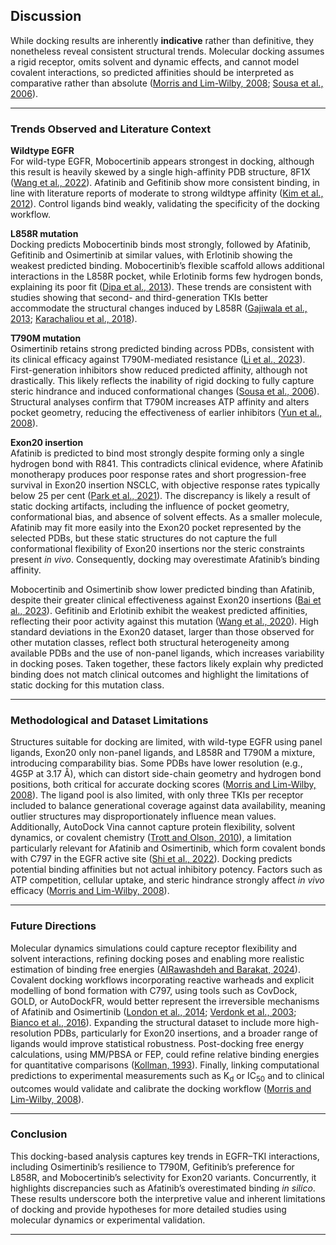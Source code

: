 ## Discussion

While docking results are inherently **indicative** rather than definitive, they nonetheless reveal consistent structural trends. Molecular docking assumes a rigid receptor, omits solvent and dynamic effects, and cannot model covalent interactions, so predicted affinities should be interpreted as comparative rather than absolute ([Morris and Lim-Wilby, 2008](https://link.springer.com/protocol/10.1007/978-1-59745-177-2_19); [Sousa et al., 2006](https://onlinelibrary.wiley.com/doi/10.1002/prot.21082)).

---

### Trends Observed and Literature Context

**Wildtype EGFR**  
For wild-type EGFR, Mobocertinib appears strongest in docking, although this result is heavily skewed by a single high-affinity PDB structure, 8F1X ([Wang et al., 2022](https://pmc.ncbi.nlm.nih.gov/articles/PMC9433531/)). Afatinib and Gefitinib show more consistent binding, in line with literature reports of moderate to strong wildtype affinity ([Kim et al., 2012](https://pmc.ncbi.nlm.nih.gov/articles/PMC3390174/)). Control ligands bind weakly, validating the specificity of the docking workflow.

**L858R mutation**  
Docking predicts Mobocertinib binds most strongly, followed by Afatinib, Gefitinib and Osimertinib at similar values, with Erlotinib showing the weakest predicted binding. Mobocertinib’s flexible scaffold allows additional interactions in the L858R pocket, while Erlotinib forms few hydrogen bonds, explaining its poor fit ([Dipa et al., 2013](https://www.nature.com/articles/s41598-025-10412-4)). These trends are consistent with studies showing that second- and third-generation TKIs better accommodate the structural changes induced by L858R ([Gajiwala et al., 2013](https://www.sciencedirect.com/science/article/pii/S0969212612004297); [Karachaliou et al., 2018](https://tcr.amegroups.org/article/view/24920/html)).

**T790M mutation**  
Osimertinib retains strong predicted binding across PDBs, consistent with its clinical efficacy against T790M-mediated resistance ([Li et al., 2023](https://pmc.ncbi.nlm.nih.gov/articles/PMC10088170/)). First-generation inhibitors show reduced predicted affinity, although not drastically. This likely reflects the inability of rigid docking to fully capture steric hindrance and induced conformational changes ([Sousa et al., 2006](https://onlinelibrary.wiley.com/doi/10.1002/prot.21082)). Structural analyses confirm that T790M increases ATP affinity and alters pocket geometry, reducing the effectiveness of earlier inhibitors ([Yun et al., 2008](https://pmc.ncbi.nlm.nih.gov/articles/PMC2538882/)).

**Exon20 insertion**  
Afatinib is predicted to bind most strongly despite forming only a single hydrogen bond with R841. This contradicts clinical evidence, where Afatinib monotherapy produces poor response rates and short progression-free survival in Exon20 insertion NSCLC, with objective response rates typically below 25 per cent ([Park et al., 2021](https://pubmed.ncbi.nlm.nih.gov/34647988/)). The discrepancy is likely a result of static docking artifacts, including the influence of pocket geometry, conformational bias, and absence of solvent effects. As a smaller molecule, Afatinib may fit more easily into the Exon20 pocket represented by the selected PDBs, but these static structures do not capture the full conformational flexibility of Exon20 insertions nor the steric constraints present *in vivo*. Consequently, docking may overestimate Afatinib’s binding affinity.

Mobocertinib and Osimertinib show lower predicted binding than Afatinib, despite their greater clinical effectiveness against Exon20 insertions ([Bai et al., 2023](https://pubmed.ncbi.nlm.nih.gov/37703723/)). Gefitinib and Erlotinib exhibit the weakest predicted affinities, reflecting their poor activity against this mutation ([Wang et al., 2020](https://pmc.ncbi.nlm.nih.gov/articles/PMC8799012/)). High standard deviations in the Exon20 dataset, larger than those observed for other mutation classes, reflect both structural heterogeneity among available PDBs and the use of non-panel ligands, which increases variability in docking poses. Taken together, these factors likely explain why predicted binding does not match clinical outcomes and highlight the limitations of static docking for this mutation class.

---

### Methodological and Dataset Limitations

Structures suitable for docking are limited, with wild-type EGFR using panel ligands, Exon20 only non-panel ligands, and L858R and T790M a mixture, introducing comparability bias. Some PDBs have lower resolution (e.g., 4G5P at 3.17 Å), which can distort side-chain geometry and hydrogen bond positions, both critical for accurate docking scores ([Morris and Lim-Wilby, 2008](https://link.springer.com/protocol/10.1007/978-1-59745-177-2_19)). The ligand pool is also limited, with only three TKIs per receptor included to balance generational coverage against data availability, meaning outlier structures may disproportionately influence mean values. Additionally, AutoDock Vina cannot capture protein flexibility, solvent dynamics, or covalent chemistry ([Trott and Olson, 2010](https://pubmed.ncbi.nlm.nih.gov/19499576/)), a limitation particularly relevant for Afatinib and Osimertinib, which form covalent bonds with C797 in the EGFR active site ([Shi et al., 2022](https://jhoonline.biomedcentral.com/articles/10.1186/s13045-022-01311-6)). Docking predicts potential binding affinities but not actual inhibitory potency. Factors such as ATP competition, cellular uptake, and steric hindrance strongly affect *in vivo* efficacy ([Morris and Lim-Wilby, 2008](https://link.springer.com/protocol/10.1007/978-1-59745-177-2_19)).

---

### Future Directions

Molecular dynamics simulations could capture receptor flexibility and solvent interactions, refining docking poses and enabling more realistic estimation of binding free energies ([AlRawashdeh and Barakat, 2024](https://pubmed.ncbi.nlm.nih.gov/37676596/)). Covalent docking workflows incorporating reactive warheads and explicit modelling of bond formation with C797, using tools such as CovDock, GOLD, or AutoDockFR, would better represent the irreversible mechanisms of Afatinib and Osimertinib ([London et al., 2014](https://pubmed.ncbi.nlm.nih.gov/25344815/); [Verdonk et al., 2003](https://pubmed.ncbi.nlm.nih.gov/12910460/); [Bianco et al., 2016](https://pubmed.ncbi.nlm.nih.gov/26103917/)). Expanding the structural dataset to include more high-resolution PDBs, particularly for Exon20 insertions, and a broader range of ligands would improve statistical robustness. Post-docking free energy calculations, using MM/PBSA or FEP, could refine relative binding energies for quantitative comparisons ([Kollman, 1993](https://pubs.acs.org/doi/abs/10.1021/cr00023a004)). Finally, linking computational predictions to experimental measurements such as K<sub>d</sub> or IC<sub>50</sub> and to clinical outcomes would validate and calibrate the docking workflow ([Morris and Lim-Wilby, 2008](https://link.springer.com/protocol/10.1007/978-1-59745-177-2_19)).

---

### Conclusion

This docking-based analysis captures key trends in EGFR–TKI interactions, including Osimertinib’s resilience to T790M, Gefitinib’s preference for L858R, and Mobocertinib’s selectivity for Exon20 variants. Concurrently, it highlights discrepancies such as Afatinib’s overestimated binding *in silico*. These results underscore both the interpretive value and inherent limitations of docking and provide hypotheses for more detailed studies using molecular dynamics or experimental validation.

---
